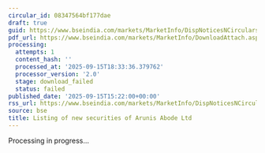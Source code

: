 ```yaml
---
circular_id: 08347564bf177dae
draft: true
guid: https://www.bseindia.com/markets/MarketInfo/DispNoticesNCirculars.aspx?Noticeid={238D76B4-52C7-4EB5-8983-D208125D72D3}&noticeno=20250915-67&dt=09/15/2025&icount=67&totcount=81&flag=0
pdf_url: https://www.bseindia.com/markets/MarketInfo/DownloadAttach.aspx?id=20250915-67&attachedId=
processing:
  attempts: 1
  content_hash: ''
  processed_at: '2025-09-15T18:33:36.379762'
  processor_version: '2.0'
  stage: download_failed
  status: failed
published_date: '2025-09-15T15:22:00+00:00'
rss_url: https://www.bseindia.com/markets/MarketInfo/DispNoticesNCirculars.aspx?Noticeid={238D76B4-52C7-4EB5-8983-D208125D72D3}&noticeno=20250915-67&dt=09/15/2025&icount=67&totcount=81&flag=0
source: bse
title: Listing of new securities of Arunis Abode Ltd
---
```


Processing in progress...
